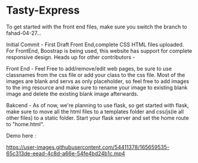 # Tasty-Express

To get started with the front end files, make sure you switch the branch to fahad-04-27...

Initial Commit - First Draft Front End,complete CSS HTML files uploaded. For FrontEnd, Boostrap is being used, this website has support for complete responsive design. 
 Heads up for other contributors - 
 
 Front End - Feel Free to add/remove/edit web pages, be sure to use classnames from the css file or add your class to the css file. Most of the images are 
 blank and servs as only placeholder, so feel free to add images to the img resource and make sure to rename your image to existing blank image and delete the existing blank image afterwards.
 
 
 Bakcend - As of now, we're planning to use flask, so get started with flask, make sure to move all the html files to a templates folder and css/js(ie all other files) to a static folder. Start your flask server and set the home route to "home.html".


Demo here : 

https://user-images.githubusercontent.com/54411378/165659535-65c313de-eead-4c8d-a66e-54fe4bd24b1c.mp4

